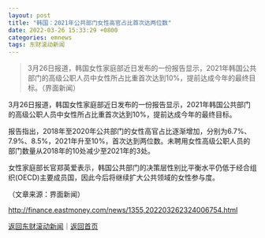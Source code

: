 ```yaml
---
layout: post
title: "韩国：2021年公共部门女性高官占比首次达两位数"
date: 2022-03-26 15:33:29 +0800
categories: emnews
tags: 东财滚动新闻
---
```

> 3月26日报道，韩国女性家庭部近日发布的一份报告显示，2021年韩国公共部门的高级公职人员中女性所占比重首次达到10%，提前达成今年的最终目标。（界面新闻）

<p>3月26日报道，韩国女性家庭部近日发布的一份报告显示，2021年韩国公共部门的高级公职人员中女性所占比重首次达到10%，提前达成今年的最终目标。</p><p>报告指出，2018年至2020年公共部门的女性高官占比逐渐增加，分别为6.7%、7.9%、8.5%，2021年升至10%，首次达到两位数。未聘用女性高级公职人员的部门数量从2018年的10处减少至2021年的3处。</p><p>女性家庭部长官郑英爱表示，韩国公共部门的决策层性别比平衡水平仍低于经合组织(OECD)主要成员国，因此今后将继续扩大公共领域的女性参与度。</p><p class="em_media">（文章来源：界面新闻）</p>

<http://finance.eastmoney.com/news/1355,202203262324006754.html>

[返回东财滚动新闻](//finews.withounder.com/emnews/)｜[返回首页](//finews.withounder.com/)